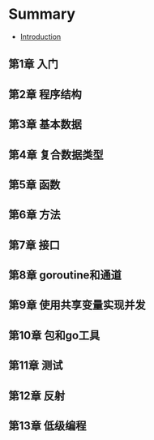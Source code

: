# Summary

* [Introduction](README.md)

## 第1章 入门

## 第2章 程序结构

## 第3章 基本数据

## 第4章 复合数据类型

## 第5章 函数

## 第6章 方法

## 第7章 接口

## 第8章 goroutine和通道

## 第9章 使用共享变量实现并发

## 第10章 包和go工具

## 第11章 测试

## 第12章 反射

## 第13章 低级编程

